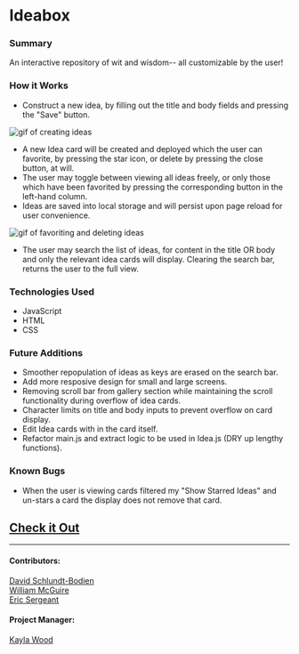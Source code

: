 # Ideabox

### Summary
An interactive repository of wit and wisdom-- all customizable by the user!
### How it Works
- Construct a new idea, by filling out the title and body fields and pressing the "Save" button.

![gif of creating ideas](https://media.giphy.com/media/4mzkUBXMHAba5Rvgkc/giphy.gif "IdeaBox add idea page use")

- A new Idea card will be created and deployed which the user can favorite, by pressing the star icon, or delete by pressing
the close button, at will.
- The user may toggle between viewing all ideas freely, or only those which have been favorited by pressing the corresponding button in the left-hand column.
- Ideas are saved into local storage and will persist upon page reload for user convenience.

![gif of favoriting and deleting ideas](https://media.giphy.com/media/UtMvDZvIughX9ebNw0/giphy.gif "IdeaBox favorite and delete idea page use")

- The user may search the list of ideas, for content in the title OR body and only the relevant idea cards will display. Clearing the search bar, returns the user to the full view.
### Technologies Used
- JavaScript
- HTML
- CSS

### Future Additions
- Smoother repopulation of ideas as keys are erased on the search bar.
- Add more resposive design for small and large screens.
- Removing scroll bar from gallery section while maintaining the scroll functionality during overflow of idea cards.
- Character limits on title and body inputs to prevent overflow on card display.
- Edit Idea cards with in the card itself.
- Refactor main.js and extract logic to be used in Idea.js (DRY up lengthy functions).

### Known Bugs
- When the user is viewing cards filtered my "Show Starred Ideas" and un-stars a card the display does not remove that card.

## [Check it Out](https://davidschlundtbodien.github.io/ideabox/)
***************************************
#### Contributors:
[David Schlundt-Bodien](https://github.com/Davidschlundtbodien")
<br>
[William McGuire](https://github.com/wmcguire18")
<br>
[Eric Sergeant](https://github.com/EricSergeant")

#### Project Manager:
[Kayla Wood](https://github.com/kaylaewood")
